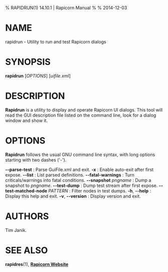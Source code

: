 % RAPIDRUN(1) 14.10.1 | Rapicorn Manual
%
% 2014-12-03

# NAME
rapidrun - Utility to run and test Rapicorn dialogs


# SYNOPSIS
**rapidrun** [*OPTIONS*] [*uifile.xml*]


# DESCRIPTION

**Rapidrun** is a utility to display and operate Rapicorn UI dialogs.
This tool will read the GUI description file listed on the command line, look for a dialog window and show it.


# OPTIONS

**Rapidrun** follows the usual GNU command line syntax, with long options starting with two dashes ('-').

**\--parse-test**
:   Parse GuiFile.xml and exit.
**-x**
:   Enable auto-exit after first expose.
**\--list**
:   List parsed definitions.
**\--fatal-warnings**
:   Turn criticals/warnings into fatal conditions.
**\--snapshot** *pngname*
:   Dump a snapshot to *pngname*.
**\--test-dump**
:   Dump test stream after first expose.
**\--test-matched-node** *PATTERN*
:   Filter nodes in test dumps.
**-h**, **\--help**
:   Display this help and exit.
**-v**, **\--version**
:   Display version and exit.


# AUTHORS
Tim Janik.


# SEE ALSO

**rapidres**(1), [**Rapicorn Website**](http://rapicorn.org)
